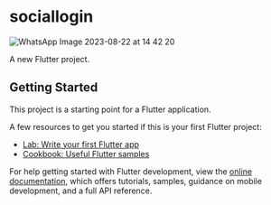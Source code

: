 # sociallogin
![WhatsApp Image 2023-08-22 at 14 42 20](https://github.com/SDTASLEEM/Social-Login-page/assets/142884577/ec9c7ce6-bf93-4ee5-b4f0-b08f9b35b5d7)

A new Flutter project.

## Getting Started

This project is a starting point for a Flutter application.

A few resources to get you started if this is your first Flutter project:

- [Lab: Write your first Flutter app](https://docs.flutter.dev/get-started/codelab)
- [Cookbook: Useful Flutter samples](https://docs.flutter.dev/cookbook)

For help getting started with Flutter development, view the
[online documentation](https://docs.flutter.dev/), which offers tutorials,
samples, guidance on mobile development, and a full API reference.

